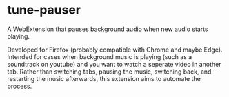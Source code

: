 # tune-pauser
A WebExtension that pauses background audio when new audio starts playing.

Developed for Firefox (probably compatible with Chrome and maybe Edge). Intended for cases when background music is playing (such as a soundtrack on youtube) and you want to watch a seperate video in another tab. Rather than switching tabs, pausing the music, switching back, and restarting the music afterwards, this extension aims to automate the process.
